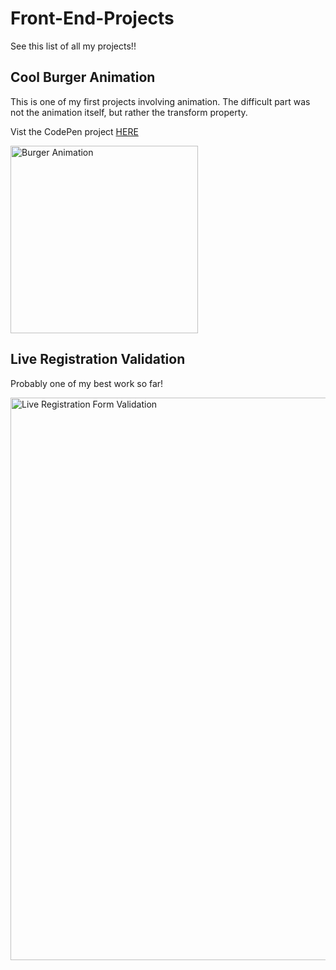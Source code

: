 # Front-End-Projects
See this list of all my projects!!


## Cool Burger Animation
This is one of my first projects involving animation. The difficult part was not the animation itself, but rather the transform property.

Vist the CodePen project [HERE](https://codepen.io/AxelAlinsky/pen/VwrPYLv)

<img alt="Burger Animation" src="https://media.giphy.com/media/FrWF55GPfu63u1L1rn/giphy.gif" width="300px">

## Live Registration Validation
Probably one of my best work so far!

<img alt="Live Registration Form Validation" src="https://media.giphy.com/media/qBWQhPneEpgQI4T2Gy/giphy.gif" width="900px">

